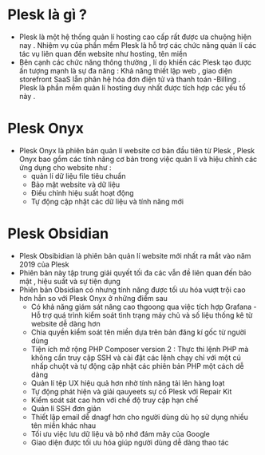 # Plesk là gì ? 
- Plesk là một hệ thống quản lí hosting cao cấp rất được ưa chuộng hiện nay . Nhiệm vụ của phần mềm Plesk là hỗ trợ các chức năng quản lí các tác vụ liên quan đến website như hosting, tên miền 
- Bên cạnh các chức năng thông thường , lí do khiến các Plesk tạo được ấn tượng mạnh là sự đa năng : Khả năng thiết lập web , giao diện storefront SaaS lẫn phân hệ  hóa đơn điện tử và thanh toán -Billing . Plesk là phần mềm quản lí hosting duy nhất được tích hợp các yếu tố này .
# Plesk Onyx
- Plesk Onyx là phiên bản quản lí website cơ bản đầu tiên từ Plesk , Plesk Onyx bao gồm các tính năng cơ bản trong việc quản lí  và hiệu chỉnh các ứng dụng cho website như : 
  - quản lí dữ liệu file tiêu chuẩn 
  - Bảo mật website và dữ liệu 
  - Điều chỉnh hiệu suất hoạt động 
  - Tự động cập nhật các dữ liệu và tính năng mới 
# Plesk Obsidian 
- Plesk Obsibidian là phiên bản quản lí website mới nhất ra mắt vào năm 2019 của Plesk 
- Phiên bản này tập trung giải quyết tối đa các vẫn đề liên quan đến bảo mật , hiệu suất và sự tiện dụng 
- Phiên bản Obsidian có nhưng tính năng được tối ưu hóa vượt trội cao hơn hẳn so với Plesk Onyx ở những điểm sau 
  - Có khả năng giám sát nâng cao thgoong qua việc tích hợp Grafana - Hỗ trợ quá trình kiểm soát tình trạng máy chủ và số liệu thống kê từ website dễ dàng hơn 
  - Chia quyền kiểm soát tên miền dựa trên bản đăng kí gốc từ người dùng 
  - Tiện ích mở rộng PHP Composer version 2 : Thực thi lệnh PHP mà không cần truy cập SSH và cài đặt các lệnh chạy chỉ với một cú nhấp chuột và tự động cập nhật các phiên bản PHP một cách dễ dàng 
  - Quản lí tệp UX hiệu quả hơn nhờ tính năng tải lên hàng loạt 
  - Tự động phát hiện và giải qauyeets sự cố Plesk với Repair Kit 
  - Kiểm soát sát cao hơn với chế độ truy cập hạn chế 
  - Quản lí SSH đơn giản 
  - Thiết lập email dễ dnagf hơn cho người dùng dù họ sử dụng nhiều tên miền khác nhau 
  - Tối ưu việc lưu dữ liệu và bộ nhớ đám mây của Google 
  - Giao diện được tối ưu hóa giúp người dùng dễ dàng thao tác 
  